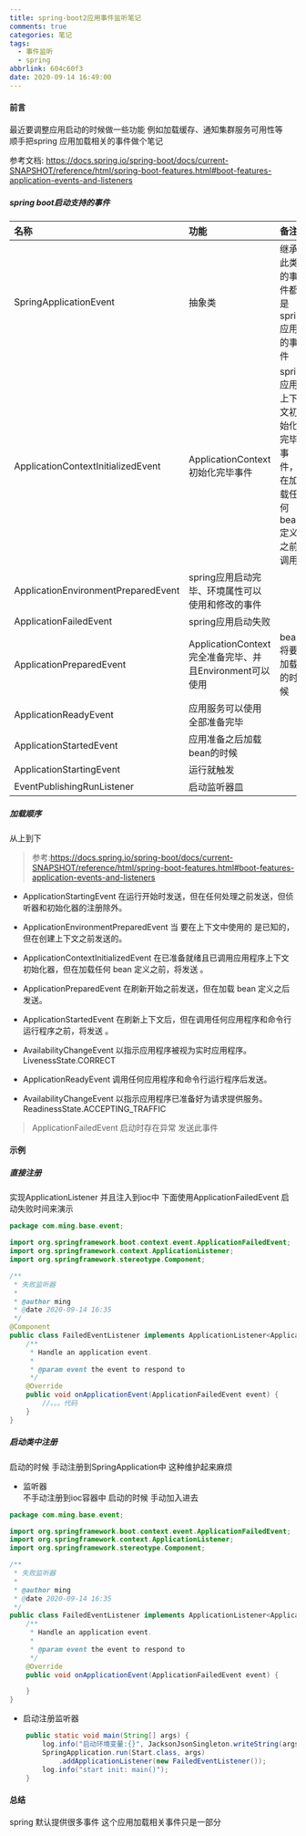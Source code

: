```yaml
---
title: spring-boot2应用事件监听笔记
comments: true
categories: 笔记
tags:
  - 事件监听
  - spring
abbrlink: 604c60f3
date: 2020-09-14 16:49:00
---
```

#### 前言
最近要调整应用启动的时候做一些功能 例如加载缓存、通知集群服务可用性等  
顺手把spring 应用加载相关的事件做个笔记 

参考文档: https://docs.spring.io/spring-boot/docs/current-SNAPSHOT/reference/html/spring-boot-features.html#boot-features-application-events-and-listeners

##### spring boot启动支持的事件   
|名称|功能|备注|  
|:--|:--|:---|  
|SpringApplicationEvent             |抽象类|继承此类的事件都是spring 应用的事件|
|ApplicationContextInitializedEvent |ApplicationContext初始化完毕事件|spring应用上下文初始化完毕事件，在加载任何bean定义之前调用|
|ApplicationEnvironmentPreparedEvent|spring应用启动完毕、环境属性可以使用和修改的事件||
|ApplicationFailedEvent             |spring应用启动失败||
|ApplicationPreparedEvent           |ApplicationContext完全准备完毕、并且Environment可以使用|bean将要加载的时候|
|ApplicationReadyEvent              |应用服务可以使用 全部准备完毕||
|ApplicationStartedEvent            |应用准备之后加载bean的时候|
|ApplicationStartingEvent           |运行就触发|
|EventPublishingRunListener         |启动监听器皿|

##### 加载顺序 
从上到下    
 
> 参考:https://docs.spring.io/spring-boot/docs/current-SNAPSHOT/reference/html/spring-boot-features.html#boot-features-application-events-and-listeners

* ApplicationStartingEvent
在运行开始时发送，但在任何处理之前发送，但侦听器和初始化器的注册除外。

* ApplicationEnvironmentPreparedEvent
当 要在上下文中使用的 是已知的，但在创建上下文之前发送的。

* ApplicationContextInitializedEvent
在已准备就绪且已调用应用程序上下文初始化器，但在加载任何 bean 定义之前，将发送 。

* ApplicationPreparedEvent
在刷新开始之前发送，但在加载 bean 定义之后发送。

* ApplicationStartedEvent
在刷新上下文后，但在调用任何应用程序和命令行运行程序之前，将发送 。

* AvailabilityChangeEvent
以指示应用程序被视为实时应用程序。LivenessState.CORRECT

* ApplicationReadyEvent
调用任何应用程序和命令行运行程序后发送。

* AvailabilityChangeEvent
以指示应用程序已准备好为请求提供服务。ReadinessState.ACCEPTING_TRAFFIC

> ApplicationFailedEvent 启动时存在异常 发送此事件

#### 示例
##### 直接注册
实现ApplicationListener 并且注入到ioc中 
下面使用ApplicationFailedEvent 启动失败时间来演示  
```java
package com.ming.base.event;

import org.springframework.boot.context.event.ApplicationFailedEvent;
import org.springframework.context.ApplicationListener;
import org.springframework.stereotype.Component;

/**
 * 失败监听器
 *
 * @author ming
 * @date 2020-09-14 16:35
 */
@Component
public class FailedEventListener implements ApplicationListener<ApplicationFailedEvent> {
    /**
     * Handle an application event.
     *
     * @param event the event to respond to
     */
    @Override
    public void onApplicationEvent(ApplicationFailedEvent event) {
        //。。。代码 
    }
}

```

##### 启动类中注册
启动的时候 手动注册到SpringApplication中
这种维护起来麻烦  
* 监听器   
不手动注册到ioc容器中 启动的时候 手动加入进去   
```java
package com.ming.base.event;

import org.springframework.boot.context.event.ApplicationFailedEvent;
import org.springframework.context.ApplicationListener;
import org.springframework.stereotype.Component;

/**
 * 失败监听器
 *
 * @author ming
 * @date 2020-09-14 16:35
 */
public class FailedEventListener implements ApplicationListener<ApplicationFailedEvent> {
    /**
     * Handle an application event.
     *
     * @param event the event to respond to
     */
    @Override
    public void onApplicationEvent(ApplicationFailedEvent event) {

    }
}

```
* 启动注册监听器 
```java
    public static void main(String[] args) {
        log.info("启动环境变量:{}", JacksonJsonSingleton.writeString(args));
        SpringApplication.run(Start.class, args)
            .addApplicationListener(new FailedEventListener());
        log.info("start init: main()");
    }
```

#### 总结
spring  默认提供很多事件 这个应用加载相关事件只是一部分 
